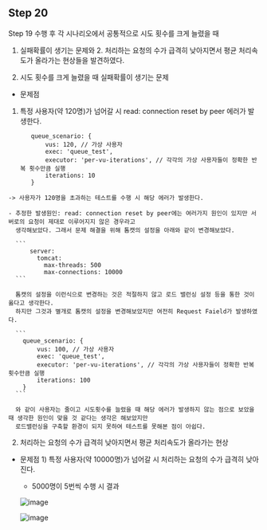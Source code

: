 ## Step 20
Step 19 수행 후 각 시나리오에서 공통적으로 시도 횟수를 크게 늘렸을 때 
1. 실패확률이 생기는 문제와 2. 처리하는 요청의 수가 급격히 낮아지면서 평균 처리속도가 올라가는 현상들을 발견하였다.

1. 시도 횟수를 크게 늘렸을 때 실패확률이 생기는 문제
 - 문제점
  1) 특정 사용자(약 120명)가 넘어갈 시 read: connection reset by peer 에러가 발생한다.

     ```
        queue_scenario: {
            vus: 120, // 가상 사용자
            exec: 'queue_test',
            executor: 'per-vu-iterations', // 각각의 가상 사용자들이 정확한 반복 횟수만큼 실행
            iterations: 10
        }
     ```
         
    
    
    -> 사용자가 120명을 초과하는 테스트를 수행 시 해당 에러가 발생한다. 
    
    - 추정한 발생원인: read: connection reset by peer에는 여러가지 원인이 있지만 서버로의 요청이 제대로 이루어지지 않은 경우라고 
      생각해보았다. 그래서 문제 해결을 위해 톰캣의 설정을 아래와 같이 변경해보았다.
      
      ```
          server:
            tomcat:
              max-threads: 500
              max-connections: 10000
      ```
      
      톰캣의 설정을 이런식으로 변경하는 것은 적절하지 않고 로드 밸런싱 설정 등을 통한 것이 옳다고 생각한다.
      하지만 그것과 별개로 톰캣의 설정을 변경해보았지만 여전히 Request Faield가 발생하였다.
      
      ```
        queue_scenario: {
            vus: 100, // 가상 사용자
            exec: 'queue_test',
            executor: 'per-vu-iterations', // 각각의 가상 사용자들이 정확한 반복 횟수만큼 실행
            iterations: 100
        }
      ```
      
      와 같이 사용자는 줄이고 시도횟수를 늘렸을 때 해당 에러가 발생하지 않는 점으로 보았을 때 생각한 원인이 맞을 것 같다는 생각은 해보았지만
      로드밸런싱을 구축할 환경이 되지 못하여 테스트를 못해본 점이 아쉽다.

  2. 처리하는 요청의 수가 급격히 낮아지면서 평균 처리속도가 올라가는 현상
   - 문제점
    1) 특정 사용자(약 10000명)가 넘어갈 시 처리하는 요청의 수가 급격히 낮아진다.
     - 5000명이 5번씩 수행 시 결과
     
      ![image](https://github.com/user-attachments/assets/4813c433-9d8d-41e6-9ceb-0b066a29e902)

      ![image](https://github.com/user-attachments/assets/43f760df-3c8c-418a-9877-32fccb23e7ff)



 
   



